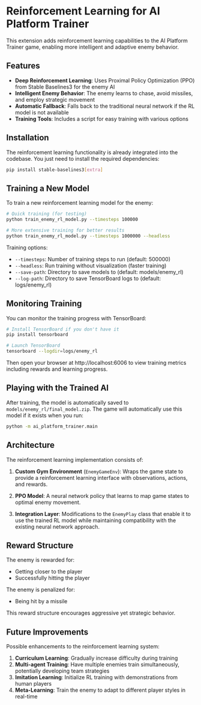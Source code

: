 # Reinforcement Learning for AI Platform Trainer

This extension adds reinforcement learning capabilities to the AI Platform Trainer game, enabling more intelligent and adaptive enemy behavior.

## Features

- **Deep Reinforcement Learning**: Uses Proximal Policy Optimization (PPO) from Stable Baselines3 for the enemy AI
- **Intelligent Enemy Behavior**: The enemy learns to chase, avoid missiles, and employ strategic movement
- **Automatic Fallback**: Falls back to the traditional neural network if the RL model is not available
- **Training Tools**: Includes a script for easy training with various options

## Installation

The reinforcement learning functionality is already integrated into the codebase. You just need to install the required dependencies:

```bash
pip install stable-baselines3[extra]
```

## Training a New Model

To train a new reinforcement learning model for the enemy:

```bash
# Quick training (for testing)
python train_enemy_rl_model.py --timesteps 100000

# More extensive training for better results
python train_enemy_rl_model.py --timesteps 1000000 --headless
```

Training options:

- `--timesteps`: Number of training steps to run (default: 500000)
- `--headless`: Run training without visualization (faster training)
- `--save-path`: Directory to save models to (default: models/enemy_rl)
- `--log-path`: Directory to save TensorBoard logs to (default: logs/enemy_rl)

## Monitoring Training

You can monitor the training progress with TensorBoard:

```bash
# Install TensorBoard if you don't have it
pip install tensorboard

# Launch TensorBoard
tensorboard --logdir=logs/enemy_rl
```

Then open your browser at http://localhost:6006 to view training metrics including rewards and learning progress.

## Playing with the Trained AI

After training, the model is automatically saved to `models/enemy_rl/final_model.zip`. The game will automatically use this model if it exists when you run:

```bash
python -m ai_platform_trainer.main
```

## Architecture

The reinforcement learning implementation consists of:

1. **Custom Gym Environment** (`EnemyGameEnv`): Wraps the game state to provide a reinforcement learning interface with observations, actions, and rewards.

2. **PPO Model**: A neural network policy that learns to map game states to optimal enemy movement.

3. **Integration Layer**: Modifications to the `EnemyPlay` class that enable it to use the trained RL model while maintaining compatibility with the existing neural network approach.

## Reward Structure

The enemy is rewarded for:
- Getting closer to the player
- Successfully hitting the player

The enemy is penalized for:
- Being hit by a missile

This reward structure encourages aggressive yet strategic behavior.

## Future Improvements

Possible enhancements to the reinforcement learning system:

1. **Curriculum Learning**: Gradually increase difficulty during training
2. **Multi-agent Training**: Have multiple enemies train simultaneously, potentially developing team strategies
3. **Imitation Learning**: Initialize RL training with demonstrations from human players
4. **Meta-Learning**: Train the enemy to adapt to different player styles in real-time
